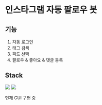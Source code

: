 # 인스타그램 자동 팔로우 봇
## 기능
1. 자동 로그인
2. 태그 검색
3. 피드 선택
4. 팔로우 & 좋아요 & 댓글 등록

## Stack
<img src="https://img.shields.io/badge/Selenium-43B02A?style=for-the-badge&logo=selenium&logoColor=white"> <img src="https://img.shields.io/badge/Python-3776AB?style=for-the-badge&logo=python&logoColor=white">

현재 GUI 구현 중

